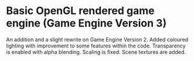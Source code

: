 # Basic OpenGL rendered game engine (Game Engine Version 3)

An addition and a slight rewrite on Game Engine Version 2. Added coloured lighting with improvement to some features within the code. Transparency is enabled with alpha blending. Scaling is fixed. Scene textures are added.

